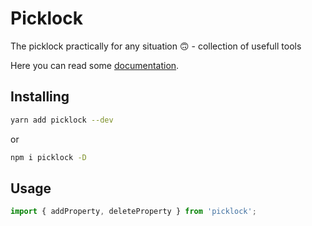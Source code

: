 # Picklock
The picklock practically for any situation 🙃 - collection of usefull tools

Here you can read some [documentation](https://github.com/ivanzusko/picklock/blob/master/DOCUMENTATION.md).

## Installing
```sh
yarn add picklock --dev
```
or
```sh
npm i picklock -D
```

## Usage
```javascript
import { addProperty, deleteProperty } from 'picklock';
```
